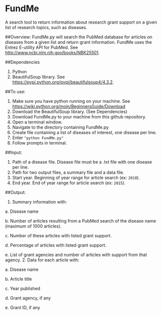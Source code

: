 # FundMe
A search tool to return information about research grant support on a given list of research topics, such as diseases.

##Overview:
FundMe.py will search the PubMed database for articles on diseases from a given list and return grant information. 
FundMe uses the Entrez E-utility API for PubMed. See http://www.ncbi.nlm.nih.gov/books/NBK25501. 

##Dependencies
1. Python
2. BeautifulSoup library. See https://pypi.python.org/pypi/beautifulsoup4/4.3.2.

##To use:
1. Make sure you have python running on your machine. See https://wiki.python.org/moin/BeginnersGuide/Download
2. Download the BeautifulSoup library. (See Dependencies)
2. Download FundMe.py to your machine from this github repository.
3. Open a terminal window.
4. Navigate to the directory containing FundMe.py
5. Create file containing a list of diseases of interest, one disease per line.
6. Enter `"python FundMe.py"`
7. Follow prompts in terminal.

##Input:
1. Path of a disease file. Disease file must be a .txt file with one disease per line.
2. Path for two output files, a summary file and a data file.
3. Start year. Beginning of year range for article search (ex: `2010`).
4. End year. End of year range for article search (ex: `2015`).

##Output:
1. Summary information with:
   
  a. Disease name

  b. Number of articles resulting from a PubMed search of the disease name (maximum of 1000 articles).
    
  c. Number of these articles with listed grant support.
    
  d. Percentage of articles with listed grant support.
    
  e. List of grant agencies and number of articles with support from that agency.
2. Data for each article with:
    
  a. Disease name

  b. Article title

  c. Year published

  d. Grant agency, if any

  e. Grant ID, if any

